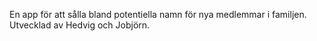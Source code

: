 En app för att sålla bland potentiella namn för nya medlemmar i familjen. Utvecklad av Hedvig och Jobjörn.
